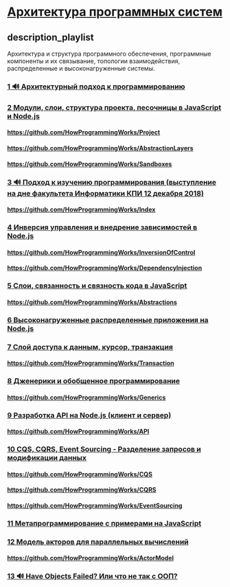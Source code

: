 # [Архитектура программных систем](/playlist?list=PLHhi8ymDMrQYGZLuEc92Sp0uO2fhoSslz)

## description_playlist

Архитектура и структура программного обеспечения, программные компоненты и их связывание, топологии взаимодействия, распределенные и высоконагруженные системы.

### [1 🔊 Архитектурный подход к программированию](https://www.youtube.com/watch?v=d_vyO2CkiOc)

### [2 Модули, слои, структура проекта, песочницы в JavaScript и Node.js](https://www.youtube.com/watch?v=O7A9chb573E)

#### https://github.com/HowProgrammingWorks/Project

#### https://github.com/HowProgrammingWorks/AbstractionLayers

#### https://github.com/HowProgrammingWorks/Sandboxes

### [3 🔊 Подход к изучению программирования (выступление на дне факультета Информатики КПИ 12 декабря 2018)](https://www.youtube.com/watch?v=zMU4ir10DMg)

#### https://github.com/HowProgrammingWorks/Index

### [4 Инверсия управления и внедрение зависимостей в Node.js](https://www.youtube.com/watch?v=Fz86Fdjz-LM)

#### https://github.com/HowProgrammingWorks/InversionOfControl

#### https://github.com/HowProgrammingWorks/DependencyInjection

### [5 Слои, связанность и связность кода в JavaScript](https://www.youtube.com/watch?v=A3RpwNlVeyY)

#### https://github.com/HowProgrammingWorks/Abstractions

### [6 Высоконагруженные распределенные приложения на Node.js](https://www.youtube.com/watch?v=7tfZDABPvVs)

### [7 Слой доступа к данным, курсор, транзакция](https://www.youtube.com/watch?v=CRcSWtWVvrA)

#### https://github.com/HowProgrammingWorks/Transaction

### [8 Дженерики и обобщенное программирование](https://www.youtube.com/watch?v=r6W2z3DQhoI)

#### https://github.com/HowProgrammingWorks/Generics

### [9 Разработка API на Node.js (клиент и сервер)](https://www.youtube.com/watch?v=-az912XBCu8)

#### https://github.com/HowProgrammingWorks/API

### [10 CQS, CQRS, Event Sourcing - Разделение запросов и модификации данных](https://www.youtube.com/watch?v=T2tRc80Q8Qw)

#### https://github.com/HowProgrammingWorks/CQS

#### https://github.com/HowProgrammingWorks/CQRS

#### https://github.com/HowProgrammingWorks/EventSourcing

### [11 Метапрограммирование с примерами на JavaScript](https://www.youtube.com/watch?v=Ed9onRv4G5Y)

### [12 Модель акторов для параллельных вычислений](https://www.youtube.com/watch?v=xp5MVKEqxY4)

#### https://github.com/HowProgrammingWorks/ActorModel

### [13 🔊 Have Objects Failed? Или что не так с ООП?](https://www.youtube.com/watch?v=4yO5OS0vPSw)

